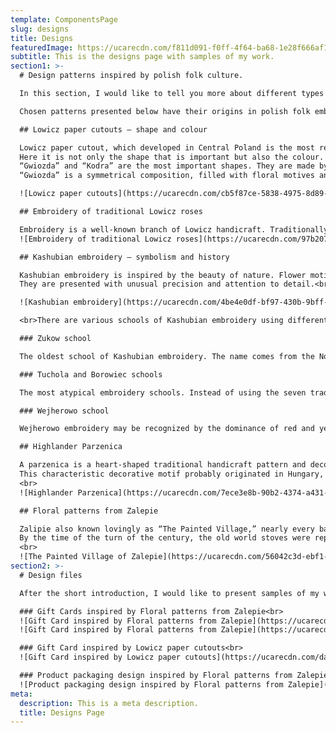 ```yaml
---
template: ComponentsPage
slug: designs
title: Designs
featuredImage: https://ucarecdn.com/f811d091-f0ff-4f64-ba68-1e28f666af11/
subtitle: This is the designs page with samples of my work.
section1: >-
  # Design patterns inspired by polish folk culture.

  In this section, I would like to tell you more about different types of our beautiful regional patterns.

  Chosen patterns presented below have their origins in polish folk embroidery, traditional folk costumes, and traditional paper cutouts.

  ## Lowicz paper cutouts – shape and colour

  Lowicz paper cutout, which developed in Central Poland is the most recognisable and probably the most beautiful Polish paper cutout.
  Here it is not only the shape that is important but also the colour. Lowicz cutout is a composition of 5, 7, or even 10 colours.
  “Gwiozda” and “Kodra” are the most important shapes. They are made by gluing consecutive layers of elements.
  “Gwiozda” is a symmetrical composition, filled with floral motives and roosters. “Kodra” is a rectangular cutout, often showing scenes from everyday life. In the past “Kodra” was attached to ceiling beams as a decoration.<br>

  ![Lowicz paper cutouts](https://ucarecdn.com/cb5f87ce-5838-4975-8d89-534666e88227/)

  ## Embroidery of traditional Lowicz roses

  Embroidery is a well-known branch of Lowicz handicraft. Traditionally, it was made with colourful threads on black velvet. The most characteristic Lowicz patterns are the bouquets of flowers. The most common motive is a rose, but pansies and other flowers are often used as well.
  ![Embroidery of traditional Lowicz roses](https://ucarecdn.com/97b20766-5f3c-48c1-873e-d08342a2bf5e/)

  ## Kashubian embroidery – symbolism and history

  Kashubian embroidery is inspired by the beauty of nature. Flower motives are the most characteristic: pansies, cornflower, blue-bells, carnations, lillies, forget-me-nots and roses.
  They are presented with unusual precision and attention to detail.<br>

  ![Kashubian embroidery](https://ucarecdn.com/4be4e0df-bf97-430b-9bff-82a8cb682ca8/)

  <br>There are various schools of Kashubian embroidery using different characteristic motives and colour schemes:

  ### Zukow school

  The oldest school of Kashubian embroidery. The name comes from the Norbertinian convent in Zukow, where the style was developed. The popular motives include tulip, clover, rosette and heart (filled with a checkered pattern); seven characteristic kashubian colours are used.

  ### Tuchola and Borowiec schools

  The most atypical embroidery schools. Instead of using the seven traditional colours, they use the shades of gold and amber (Tuchola) and gold and brown (Borowiec).

  ### Wejherowo school

  Wejherowo embroidery may be recognized by the dominance of red and yellow and characteristic motives of dahlia, chryzanthemum, lilac leaves and cowberry.

  ## Highlander Parzenica 

  A parzenica is a heart-shaped traditional handicraft pattern and decorative folk art of the Goral people, who live in the mountainous region of southern Poland. It is often found embroidered on the upper front side of men's trousers.
  This characteristic decorative motif probably originated in Hungary, and by the beginning of the 20th century it became one of the most recognisable decorative patterns in the Podhale region.
  <br>
  ![Highlander Parzenica](https://ucarecdn.com/7ece3e8b-90b2-4374-a431-a7f314578411/)

  ## Floral patterns from Zalepie

  Zalipie also known lovingly as “The Painted Village,” nearly every bare surface in the village, be it stone or wood has been decorated with intricate floral patterns in a tradition that dates back almost a hundred years. While there is little concrete evidence to support the story, the belief is that the habit of painting flowers on the walls began in the days when soot and smoke issued from everyone’s tiny wood-burning stoves. As the black marks from the soot appeared on the interior and exterior walls of the homes in Zalipie, the women would simply cover them with painted flowers.
  By the time of the turn of the century, the old world stoves were replaced with chimneys and cleaner modern ventilation, eliminating the practical need for the tradition, but instead of dying out, the practice just became more elaborate. By this time, the decorative tradition was a part of the Zalipie identity and with the advent of better paints and more varied colors, the rustic floral patterns expanded to intricately weaving vine illustrations accented by vibrant flowers in every color of the rainbow.
  <br>
  ![The Painted Village of Zalepie](https://ucarecdn.com/56042c3d-ebf1-496e-a666-a9d57abe36da/)
section2: >-
  # Design files

  After the short introduction, I would like to present samples of my work, inspired by polish folk culture (including prototyped gift cards, and sample product packaging).

  ### Gift Cards inspired by Floral patterns from Zalepie<br>  
  ![Gift Card inspired by Floral patterns from Zalepie](https://ucarecdn.com/700c01b3-b581-431c-94e0-3de3a393311d/)
  ![Gift Card inspired by Floral patterns from Zalepie](https://ucarecdn.com/07cb670c-6eb2-4540-8680-15997d9bf170/)

  ### Gift Card inspired by Lowicz paper cutouts<br>
  ![Gift Card inspired by Lowicz paper cutouts](https://ucarecdn.com/da28c11c-74ac-4be4-b8fa-c42518ff0fee/)

  ### Product packaging design inspired by Floral patterns from Zalepie<br>
  ![Product packaging design inspired by Floral patterns from Zalepie](https://ucarecdn.com/008b555d-d0fd-4f86-bbf5-e2b3efb66b0b/)
meta:
  description: This is a meta description.
  title: Designs Page
---
```

